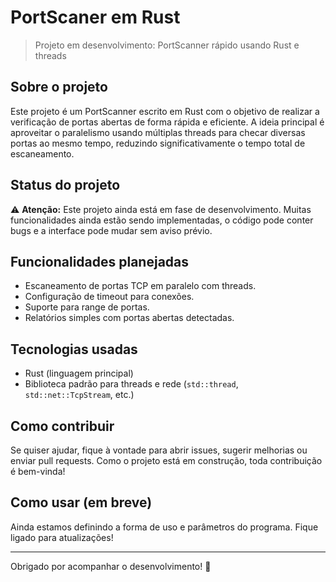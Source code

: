 # PortScaner em Rust

> Projeto em desenvolvimento: PortScanner rápido usando Rust e threads

## Sobre o projeto

Este projeto é um PortScanner escrito em Rust com o objetivo de realizar a verificação de portas abertas de forma rápida e eficiente. A ideia principal é aproveitar o paralelismo usando múltiplas threads para checar diversas portas ao mesmo tempo, reduzindo significativamente o tempo total de escaneamento.

## Status do projeto

⚠️ **Atenção:** Este projeto ainda está em fase de desenvolvimento. Muitas funcionalidades ainda estão sendo implementadas, o código pode conter bugs e a interface pode mudar sem aviso prévio.

## Funcionalidades planejadas

- Escaneamento de portas TCP em paralelo com threads.
- Configuração de timeout para conexões.
- Suporte para range de portas.
- Relatórios simples com portas abertas detectadas.

## Tecnologias usadas

- Rust (linguagem principal)
- Biblioteca padrão para threads e rede (`std::thread`, `std::net::TcpStream`, etc.)

## Como contribuir

Se quiser ajudar, fique à vontade para abrir issues, sugerir melhorias ou enviar pull requests. Como o projeto está em construção, toda contribuição é bem-vinda!

## Como usar (em breve)

Ainda estamos definindo a forma de uso e parâmetros do programa. Fique ligado para atualizações!

---

Obrigado por acompanhar o desenvolvimento! 🚀

